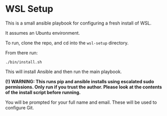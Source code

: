 # WSL Setup

This is a small ansible playbook for configuring a fresh install of WSL.

It assumes an Ubuntu environment.

To run, clone the repo, and cd into the `wsl-setup` directory.

From there run:
```shell
./bin/install.sh
```

This will install Ansible and then run the main playbook. 

**(!) WARNING: This runs pip and ansible installs using escalated sudo permissions.
Only run if you trust the author. Please look at the contents of the install script before running.**

You will be prompted for your full name and email. These will be used to configure Git.
